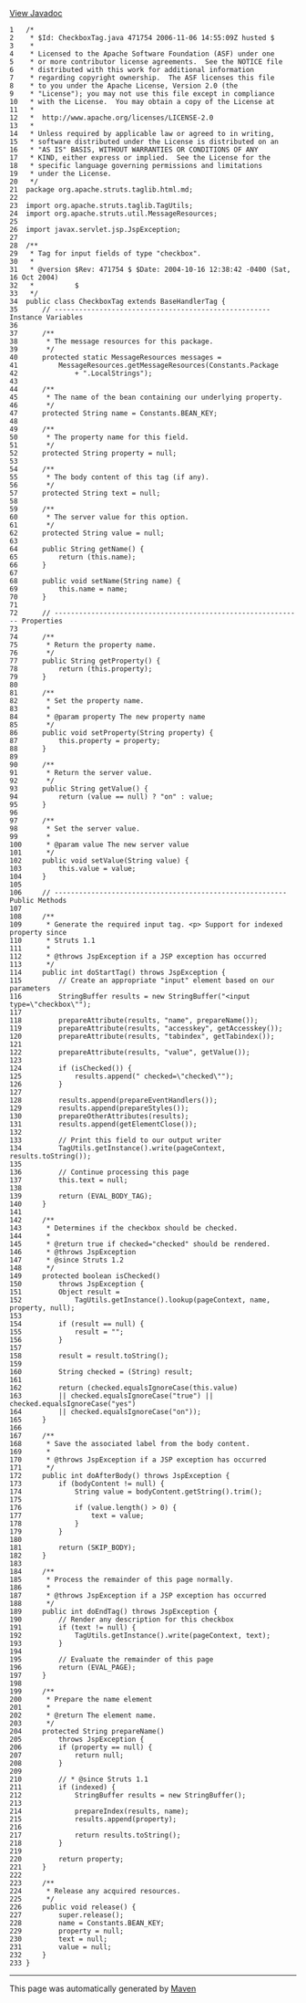 [View Javadoc](../../../../../../apidocs/org/apache/struts/taglib.html.md/CheckboxTag.html)


    1   /*
    2    * $Id: CheckboxTag.java 471754 2006-11-06 14:55:09Z husted $
    3    *
    4    * Licensed to the Apache Software Foundation (ASF) under one
    5    * or more contributor license agreements.  See the NOTICE file
    6    * distributed with this work for additional information
    7    * regarding copyright ownership.  The ASF licenses this file
    8    * to you under the Apache License, Version 2.0 (the
    9    * "License"); you may not use this file except in compliance
    10   * with the License.  You may obtain a copy of the License at
    11   *
    12   *  http://www.apache.org/licenses/LICENSE-2.0
    13   *
    14   * Unless required by applicable law or agreed to in writing,
    15   * software distributed under the License is distributed on an
    16   * "AS IS" BASIS, WITHOUT WARRANTIES OR CONDITIONS OF ANY
    17   * KIND, either express or implied.  See the License for the
    18   * specific language governing permissions and limitations
    19   * under the License.
    20   */
    21  package org.apache.struts.taglib.html.md;
    22  
    23  import org.apache.struts.taglib.TagUtils;
    24  import org.apache.struts.util.MessageResources;
    25  
    26  import javax.servlet.jsp.JspException;
    27  
    28  /**
    29   * Tag for input fields of type "checkbox".
    30   *
    31   * @version $Rev: 471754 $ $Date: 2004-10-16 12:38:42 -0400 (Sat, 16 Oct 2004)
    32   *          $
    33   */
    34  public class CheckboxTag extends BaseHandlerTag {
    35      // ----------------------------------------------------- Instance Variables
    36  
    37      /**
    38       * The message resources for this package.
    39       */
    40      protected static MessageResources messages =
    41          MessageResources.getMessageResources(Constants.Package
    42              + ".LocalStrings");
    43  
    44      /**
    45       * The name of the bean containing our underlying property.
    46       */
    47      protected String name = Constants.BEAN_KEY;
    48  
    49      /**
    50       * The property name for this field.
    51       */
    52      protected String property = null;
    53  
    54      /**
    55       * The body content of this tag (if any).
    56       */
    57      protected String text = null;
    58  
    59      /**
    60       * The server value for this option.
    61       */
    62      protected String value = null;
    63  
    64      public String getName() {
    65          return (this.name);
    66      }
    67  
    68      public void setName(String name) {
    69          this.name = name;
    70      }
    71  
    72      // ------------------------------------------------------------- Properties
    73  
    74      /**
    75       * Return the property name.
    76       */
    77      public String getProperty() {
    78          return (this.property);
    79      }
    80  
    81      /**
    82       * Set the property name.
    83       *
    84       * @param property The new property name
    85       */
    86      public void setProperty(String property) {
    87          this.property = property;
    88      }
    89  
    90      /**
    91       * Return the server value.
    92       */
    93      public String getValue() {
    94          return (value == null) ? "on" : value;
    95      }
    96  
    97      /**
    98       * Set the server value.
    99       *
    100      * @param value The new server value
    101      */
    102     public void setValue(String value) {
    103         this.value = value;
    104     }
    105 
    106     // --------------------------------------------------------- Public Methods
    107 
    108     /**
    109      * Generate the required input tag. <p> Support for indexed property since
    110      * Struts 1.1
    111      *
    112      * @throws JspException if a JSP exception has occurred
    113      */
    114     public int doStartTag() throws JspException {
    115         // Create an appropriate "input" element based on our parameters
    116         StringBuffer results = new StringBuffer("<input type=\"checkbox\"");
    117 
    118         prepareAttribute(results, "name", prepareName());
    119         prepareAttribute(results, "accesskey", getAccesskey());
    120         prepareAttribute(results, "tabindex", getTabindex());
    121 
    122         prepareAttribute(results, "value", getValue());
    123 
    124         if (isChecked()) {
    125             results.append(" checked=\"checked\"");
    126         }
    127 
    128         results.append(prepareEventHandlers());
    129         results.append(prepareStyles());
    130         prepareOtherAttributes(results);
    131         results.append(getElementClose());
    132 
    133         // Print this field to our output writer
    134         TagUtils.getInstance().write(pageContext, results.toString());
    135 
    136         // Continue processing this page
    137         this.text = null;
    138 
    139         return (EVAL_BODY_TAG);
    140     }
    141 
    142     /**
    143      * Determines if the checkbox should be checked.
    144      *
    145      * @return true if checked="checked" should be rendered.
    146      * @throws JspException
    147      * @since Struts 1.2
    148      */
    149     protected boolean isChecked()
    150         throws JspException {
    151         Object result =
    152             TagUtils.getInstance().lookup(pageContext, name, property, null);
    153 
    154         if (result == null) {
    155             result = "";
    156         }
    157 
    158         result = result.toString();
    159 
    160         String checked = (String) result;
    161 
    162         return (checked.equalsIgnoreCase(this.value)
    163         || checked.equalsIgnoreCase("true") || checked.equalsIgnoreCase("yes")
    164         || checked.equalsIgnoreCase("on"));
    165     }
    166 
    167     /**
    168      * Save the associated label from the body content.
    169      *
    170      * @throws JspException if a JSP exception has occurred
    171      */
    172     public int doAfterBody() throws JspException {
    173         if (bodyContent != null) {
    174             String value = bodyContent.getString().trim();
    175 
    176             if (value.length() > 0) {
    177                 text = value;
    178             }
    179         }
    180 
    181         return (SKIP_BODY);
    182     }
    183 
    184     /**
    185      * Process the remainder of this page normally.
    186      *
    187      * @throws JspException if a JSP exception has occurred
    188      */
    189     public int doEndTag() throws JspException {
    190         // Render any description for this checkbox
    191         if (text != null) {
    192             TagUtils.getInstance().write(pageContext, text);
    193         }
    194 
    195         // Evaluate the remainder of this page
    196         return (EVAL_PAGE);
    197     }
    198 
    199     /**
    200      * Prepare the name element
    201      *
    202      * @return The element name.
    203      */
    204     protected String prepareName()
    205         throws JspException {
    206         if (property == null) {
    207             return null;
    208         }
    209 
    210         // * @since Struts 1.1
    211         if (indexed) {
    212             StringBuffer results = new StringBuffer();
    213 
    214             prepareIndex(results, name);
    215             results.append(property);
    216 
    217             return results.toString();
    218         }
    219 
    220         return property;
    221     }
    222 
    223     /**
    224      * Release any acquired resources.
    225      */
    226     public void release() {
    227         super.release();
    228         name = Constants.BEAN_KEY;
    229         property = null;
    230         text = null;
    231         value = null;
    232     }
    233 }

------------------------------------------------------------------------

This page was automatically generated by [Maven](http://maven.apache.org/)
